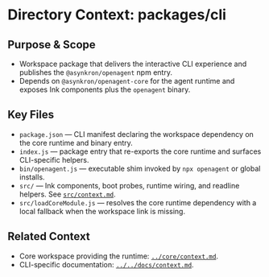 # Directory Context: packages/cli

## Purpose & Scope

- Workspace package that delivers the interactive CLI experience and publishes the `@asynkron/openagent` npm entry.
- Depends on `@asynkron/openagent-core` for the agent runtime and exposes Ink components plus the `openagent` binary.

## Key Files

- `package.json` — CLI manifest declaring the workspace dependency on the core runtime and binary entry.
- `index.js` — package entry that re-exports the core runtime and surfaces CLI-specific helpers.
- `bin/openagent.js` — executable shim invoked by `npx openagent` or global installs.
- `src/` — Ink components, boot probes, runtime wiring, and readline helpers. See [`src/context.md`](src/context.md).
- `src/loadCoreModule.js` — resolves the core runtime dependency with a local fallback when the workspace link is missing.

## Related Context

- Core workspace providing the runtime: [`../core/context.md`](../core/context.md).
- CLI-specific documentation: [`../../docs/context.md`](../../docs/context.md).
